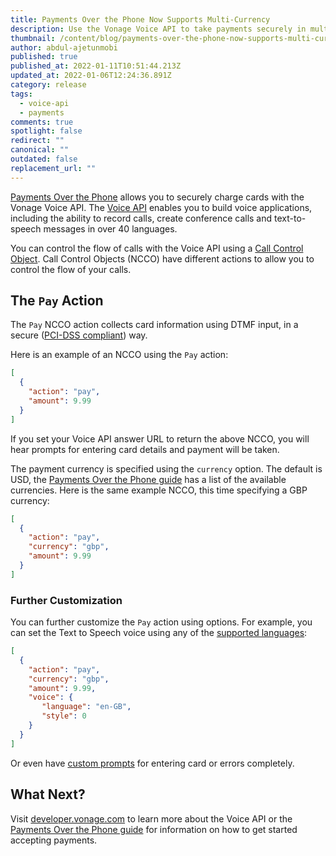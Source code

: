 ```yaml
---
title: Payments Over the Phone Now Supports Multi-Currency
description: Use the Vonage Voice API to take payments securely in multiple currencies.
thumbnail: /content/blog/payments-over-the-phone-now-supports-multi-currency/multi-currency-payment.png
author: abdul-ajetunmobi
published: true
published_at: 2022-01-11T10:51:44.213Z
updated_at: 2022-01-06T12:24:36.891Z
category: release
tags:
  - voice-api
  - payments
comments: true
spotlight: false
redirect: ""
canonical: ""
outdated: false
replacement_url: ""
---
```

[Payments Over the Phone](https://developer.vonage.com/voice/voice-api/guides/payments) allows you to securely charge cards with the Vonage Voice API. The [Voice API](https://developer.vonage.com/client-sdk/overview) enables you to build voice applications, including the ability to record calls, create conference calls and text-to-speech messages in over 40 languages.

You can control the flow of calls with the Voice API using a [Call Control Object](https://developer.vonage.com/voice/voice-api/ncco-reference). Call Control Objects (NCCO) have different actions to allow you to control the flow of your calls. 

<youtube id="26rm0MP2up0"></youtube>

## The `Pay` Action

The `Pay` NCCO action collects card information using DTMF input, in a secure ([PCI-DSS compliant](https://www.pcisecuritystandards.org/pci_security/)) way.

Here is an example of an NCCO using the `Pay` action:

```json
[
  {
    "action": "pay",
    "amount": 9.99
  }
]
```

If you set your Voice API answer URL to return the above NCCO, you will hear prompts for entering card details and payment will be taken.

The payment currency is specified using the `currency` option. The default is USD, the [Payments Over the Phone guide](https://developer.vonage.com/voice/voice-api/guides/payments) has a list of the available currencies. Here is the same example NCCO, this time specifying a GBP currency:

```json
[
  {
    "action": "pay",
    "currency": "gbp",
    "amount": 9.99
  }
]
```

### Further Customization

You can further customize the `Pay` action using options. For example, you can set the Text to Speech voice using any of the [supported languages](https://developer.vonage.com/voice/voice-api/guides/text-to-speech#supported-languages):

```json
[
  {
    "action": "pay",
    "currency": "gbp",
    "amount": 9.99,
    "voice": {
       "language": "en-GB",
       "style": 0
    }
  }
]
```

Or even have [custom prompts](https://developer.vonage.com/voice/voice-api/guides/payments#custom-prompts) for entering card or errors completely.

## What Next?

Visit [developer.vonage.com](https://developer.vonage.com/) to learn more about the Voice API or the [Payments Over the Phone guide](https://developer.vonage.com/voice/voice-api/guides/payments) for information on how to get started accepting payments.